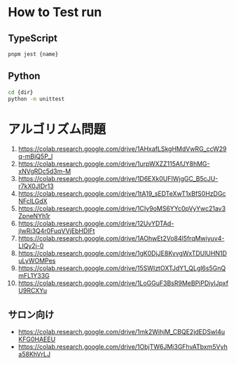 # How to Test run

## TypeScript
```bash
pnpm jest {name}
```

## Python
```bash
cd {dir}
python -m unittest
```

# アルゴリズム問題

1. https://colab.research.google.com/drive/1AHxafLSkgHMdVwRG_ccW29q-mBjQ5P_l
2. https://colab.research.google.com/drive/1urpWXZZ115AfJY8hMG-xNVgRDc5d3m-M
3. https://colab.research.google.com/drive/1D6EXk0UFIWjgGC_B5cJU-r7kX0JIDr13
4. https://colab.research.google.com/drive/1tA19_sEDTeXwT1xBfS0HzDGcNFclLGdX
5. https://colab.research.google.com/drive/1CIy9oMS6YYc0pVyYwc21av3ZpneNYh1r
6. https://colab.research.google.com/drive/12UvYDTAd-jlwRi3Q4r0FuqVVjEbHDlFt
7. https://colab.research.google.com/drive/1AOhwEt2Vo84l5frqMwiyuv4-LIQy2j-0
8. https://colab.research.google.com/drive/1gK0DjJE8KyvgWxTDUlUHN1DuLyWOMPes
9. https://colab.research.google.com/drive/15SWIztOXTJdY1_QLgl6s5GnQmFL1Y33G
10. https://colab.research.google.com/drive/1LoGGuF3BsR9MeBPiPDiyIJpxfU9RCXYu


## サロン向け

- https://colab.research.google.com/drive/1mk2WihjM_CBQE2jdEDSwl4uKFG0HAEEU
- https://colab.research.google.com/drive/1ObjTW6JMj3GFhvATbxm5Vyha58KhVrLJ
